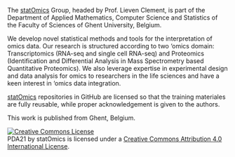 The [statOmics](https://statomics.github.io/) Group, headed by Prof. Lieven Clement, is part of the Department of Applied Mathematics, Computer Science and Statistics of the Faculty of Sciences of Ghent University, Belgium.

We develop novel statistical methods and tools for the interpretation of omics data. Our research is structured according to two ‘omics domain: Transcriptomics (RNA-seq and single cell RNA-seq) and Proteomics (Identification and Differential Analysis in Mass Spectrometry based Quantitative Proteomics). We also leverage expertise in experimental design and data analysis for omics to researchers in the life sciences and have a keen interest in ‘omics data integration.

[statOmics](https://github.com/statOmics) repositories in GitHub are licensed so that the training materiales are fully reusable, while proper acknowledgement is given to the authors.

This work is published from Ghent, Belgium.

<a rel="license" href="https://creativecommons.org/licenses/by-nc-sa/4.0"><img alt="Creative Commons License" style="border-width:0" src="https://i.creativecommons.org/l/by-nc-sa/4.0/88x31.png" /></a><br /><span xmlns:dct="http://purl.org/dc/terms/" property="dct:title">PDA21</span> by <span xmlns:cc="http://creativecommons.org/ns#" property="cc:attributionName">statOmics</span> is licensed under a <a rel="license" href="https://creativecommons.org/licenses/by-nc-sa/4.0">Creative Commons Attribution 4.0 International License</a>.
